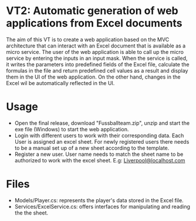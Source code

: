 # VT2: Automatic generation of web applications from Excel documents

The aim of this VT is to create a web application based on the MVC architecture that can interact with an Excel document that is available as a micro service. The user of the web application is able to call up the micro service by entering the inputs in an input mask. When the service is called, it writes the parameters into predefined fields of the Excel file, calculate the formulas in the file and return predefined cell values as a result and display them in the UI of the web application. On the other hand, changes in the Excel wil be automatically reflected in the UI.

# Usage

- Open the final release, download "Fussballteam.zip", unzip and start the exe file (Windows) to start the web application.
- Login with different users to work with their corresponding data. Each User is assigned an excel sheet. For newly registered users there needs to be a manual set up of a new sheet according to the template. 
- Register a new user. User name needs to match the sheet name to be authorized to work with the excel sheet. E.g: Liverpool@localhost.com 

# Files

* Models/Player.cs: represents the player's data stored in the Excel file.
* Services/ExcelService.cs: offers interfaces for manipulating and reading the the sheet.




